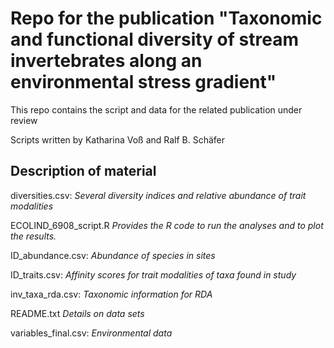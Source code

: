 Repo for the publication "Taxonomic and functional diversity of stream invertebrates along an environmental stress gradient"
====================================================================================================================

This repo contains the script and data for the related publication under review

Scripts written by Katharina Voß and Ralf B. Schäfer
  

## Description of material ##

diversities.csv:				*Several diversity indices and relative abundance of trait modalities*  

ECOLIND\_6908\_script.R			 *Provides the R code to run the analyses and to plot the results.*  

ID_abundance.csv:				*Abundance of species in sites*   

ID_traits.csv:				*Affinity scores for trait modalities of taxa found in study*  

inv\_taxa\_rda.csv:		*Taxonomic information for RDA*  

README.txt			*Details on data sets*  

variables_final.csv:				*Environmental data*  




